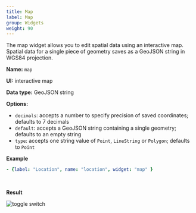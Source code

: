 ```yaml
---
title: Map
label: Map
group: Widgets
weight: 90
---
```


The map widget allows you to edit spatial data using an interactive map. Spatial data for a single piece of geometry saves as a GeoJSON string in WGS84 projection.

**Name:** `map`

**UI:** interactive map

**Data type:** GeoJSON string

**Options:**

- `decimals`: accepts a number to specify precision of saved coordinates; defaults to 7 decimals
- `default`: accepts a GeoJSON string containing a single geometry; defaults to an empty string
- `type`: accepts one string value of `Point`, `LineString` or `Polygon`; defaults to `Point`

**Example**

```yaml
- {label: "Location", name: "location", widget: "map" }
  ```

<br>

**Result**

![toggle switch](/img/widget-map.png)
